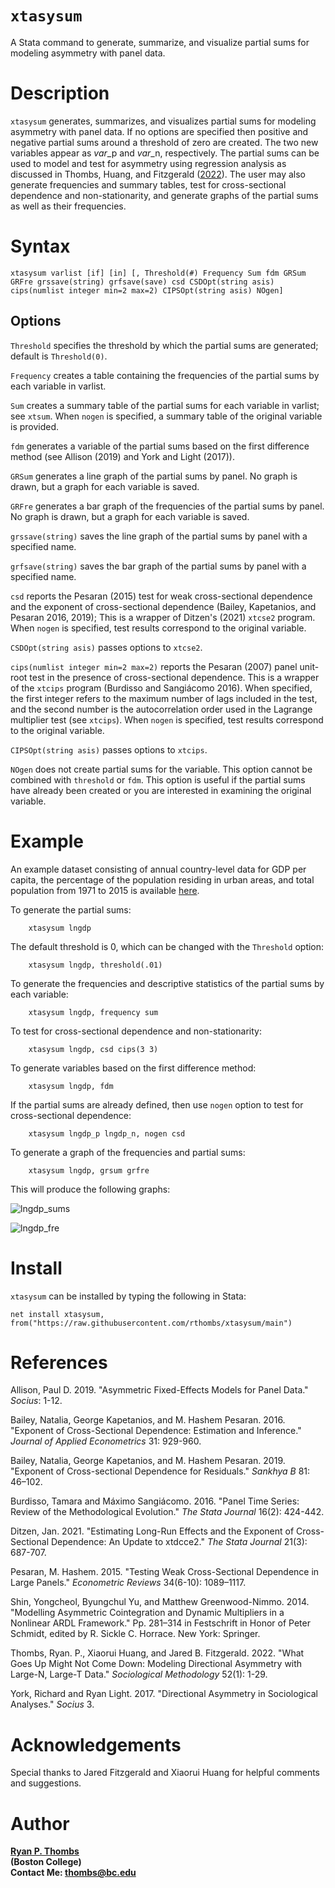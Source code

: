 # `xtasysum`
A Stata command to generate, summarize, and visualize partial sums for modeling asymmetry with panel data.

# Description 
`xtasysum` generates, summarizes, and visualizes partial sums for modeling asymmetry with panel data. If no options are specified then positive and negative partial sums around a threshold of zero are created. The two new variables appear as *var*_p and *var*_n, respectively. The partial sums can be used to model and test for asymmetry using regression analysis as discussed in Thombs, Huang, and Fitzgerald ([2022](https://journals.sagepub.com/doi/full/10.1177/00811750211046307?casa_token=C_JdtpUuVa4AAAAA%3AorO41QdizSvK3JvxrFtVp9zCTWFZejtNLNvH-muj7dHa7ewiwR9Uk_rub2JCc-yNdLWP3BOExWkz1A)). The user may also generate frequencies and summary tables, test for cross-sectional dependence and non-stationarity, and generate graphs of the partial sums as well as their frequencies.

# Syntax
    xtasysum varlist [if] [in] [, Threshold(#) Frequency Sum fdm GRSum GRFre grssave(string) grfsave(save) csd CSDOpt(string asis) cips(numlist integer min=2 max=2) CIPSOpt(string asis) NOgen]

## Options

`Threshold` specifies the threshold by which the partial sums are generated; default is `Threshold(0)`.

`Frequency` creates a table containing the frequencies of the partial sums by each variable in varlist.

`Sum` creates a summary table of the partial sums for each variable in varlist; see `xtsum`. When `nogen` is specified, a summary table of the original variable is provided.

`fdm` generates a variable of the partial sums based on the first difference method (see Allison (2019) and York and Light (2017)).

`GRSum` generates a line graph of the partial sums by panel. No graph is drawn, but a graph for each variable is saved.

`GRFre` generates a bar graph of the frequencies of the partial sums by panel. No graph is drawn, but a graph for each variable is saved.

`grssave(string)` saves the line graph of the partial sums by panel with a specified name.

`grfsave(string)` saves the bar graph of the partial sums by panel with a specified name.

`csd` reports the Pesaran (2015) test for weak cross-sectional dependence and the exponent of cross-sectional dependence (Bailey, Kapetanios, and Pesaran 2016, 2019); This is a wrapper of Ditzen's (2021) `xtcse2` program. When `nogen` is specified, test results correspond to the original variable.

`CSDOpt(string asis)` passes options to `xtcse2`.

`cips(numlist integer min=2 max=2)` reports the Pesaran (2007) panel unit-root test in the presence of cross-sectional dependence. This is a wrapper of the `xtcips` program (Burdisso and Sangiácomo 2016). When specified, the first integer refers to the maximum number of lags included in the test, and the second number is the autocorrelation order used in the Lagrange multiplier test (see `xtcips`). When `nogen` is specified, test results correspond to the original variable.

`CIPSOpt(string asis)` passes options to `xtcips`.

`NOgen` does not create partial sums for the variable. This option cannot be combined with `threshold` or `fdm`. This option is useful if the partial sums have already been created or you are interested in examining the original variable.

 # Example 
    
An example dataset consisting of annual country-level data for GDP per capita, the percentage of the population residing in urban areas, and total population from 1971 to 2015 is available [here](https://github.com/rthombs/xtasysum/blob/main/example.dta).

To generate the partial sums:

        xtasysum lngdp

The default threshold is 0, which can be changed with the `Threshold` option:

        xtasysum lngdp, threshold(.01)

To generate the frequencies and descriptive statistics of the partial sums by each variable:

        xtasysum lngdp, frequency sum

To test for cross-sectional dependence and non-stationarity:

        xtasysum lngdp, csd cips(3 3)

To generate variables based on the first difference method:

        xtasysum lngdp, fdm

If the partial sums are already defined, then use `nogen` option to test for cross-sectional dependence:

        xtasysum lngdp_p lngdp_n, nogen csd
        
To generate a graph of the frequencies and partial sums:

        xtasysum lngdp, grsum grfre
        
This will produce the following graphs: 

![lngdp_sums](https://user-images.githubusercontent.com/40503845/180295093-73f50599-3291-4cbe-af99-de62ae4d1f52.png)


![lngdp_fre](https://user-images.githubusercontent.com/40503845/180295091-98821c7a-4467-4dca-93c4-de0c0e10130e.png)

# Install 

`xtasysum` can be installed by typing the following in Stata:

    net install xtasysum, from("https://raw.githubusercontent.com/rthombs/xtasysum/main")
    
# References 

Allison, Paul D. 2019. "Asymmetric Fixed-Effects Models for Panel Data." *Socius*: 1-12. 

Bailey, Natalia, George Kapetanios, and M. Hashem Pesaran. 2016. "Exponent of Cross-Sectional Dependence: Estimation and Inference." *Journal of Applied Econometrics* 31: 929-960.

Bailey, Natalia, George Kapetanios, and M. Hashem Pesaran. 2019. "Exponent of Cross-sectional Dependence for Residuals." *Sankhya B* 81: 46–102. 

Burdisso, Tamara and Máximo Sangiácomo. 2016. "Panel Time Series: Review of the Methodological Evolution." *The Stata Journal* 16(2): 424-442.

Ditzen, Jan. 2021. "Estimating Long-Run Effects and the Exponent of Cross-Sectional Dependence: An Update to xtdcce2." *The Stata Journal* 21(3): 687-707.

Pesaran, M. Hashem. 2015. "Testing Weak Cross-Sectional Dependence in Large Panels." *Econometric Reviews* 34(6-10): 1089–1117.

Shin, Yongcheol, Byungchul Yu, and Matthew Greenwood-Nimmo. 2014. "Modelling Asymmetric Cointegration and Dynamic Multipliers in a Nonlinear ARDL Framework." Pp. 281–314 in Festschrift in Honor of Peter Schmidt, edited by R. Sickle C. Horrace. New York: Springer.

Thombs, Ryan. P., Xiaorui Huang, and Jared B. Fitzgerald. 2022. "What Goes Up Might Not Come Down: Modeling Directional Asymmetry with Large-N, Large-T Data." *Sociological Methodology* 52(1): 1-29. 

York, Richard and Ryan Light. 2017. "Directional Asymmetry in Sociological Analyses." *Socius* 3.

# Acknowledgements

Special thanks to Jared Fitzgerald and Xiaorui Huang for helpful comments and suggestions. 

# Author

[**Ryan P. Thombs**](ryanthombs.com)  
**(Boston College)**  
**Contact Me: [thombs@bc.edu](mailto:thombs@bc.edu)**
